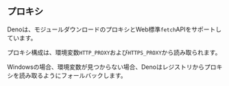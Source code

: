## プロキシ

Denoは、モジュールダウンロードのプロキシとWeb標準`fetch`APIをサポートしています。

 プロキシ構成は、環境変数`HTTP_PROXY`および`HTTPS_PROXY`から読み取られます。 
 
 Windowsの場合、環境変数が見つからない場合、Denoはレジストリからプロキシを読み取るようにフォールバックします。
 